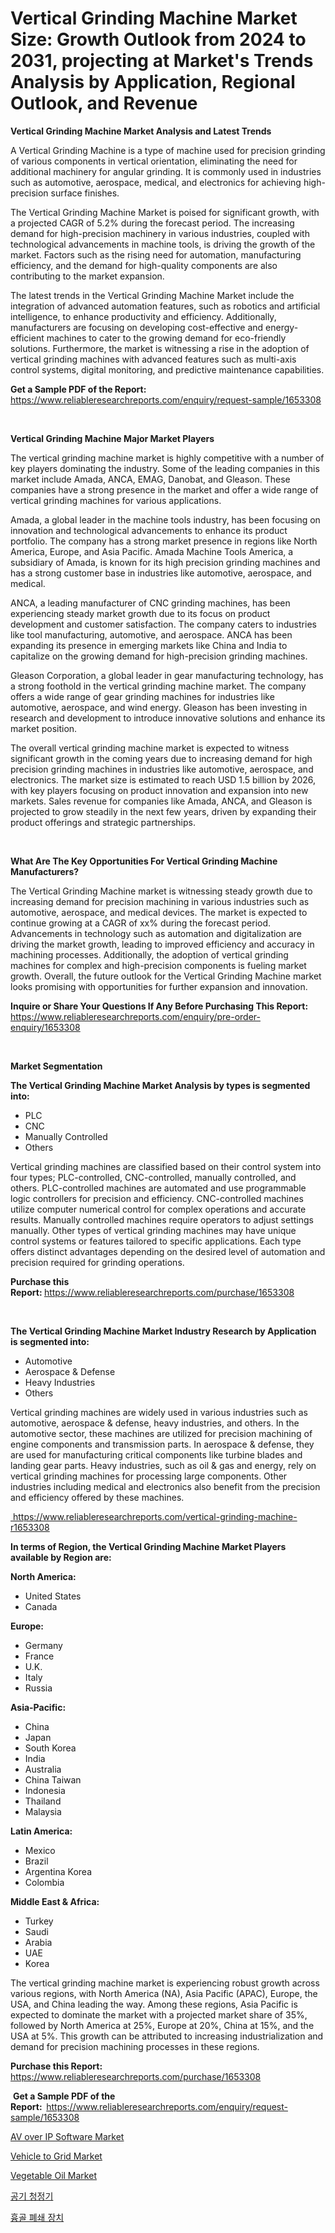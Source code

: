 <p><h1>Vertical Grinding Machine Market Size: Growth Outlook from 2024 to 2031, projecting at Market's Trends Analysis by Application, Regional Outlook, and Revenue</h1></p><p><strong>Vertical Grinding Machine Market Analysis and Latest Trends</strong></p>
<p><p>A Vertical Grinding Machine is a type of machine used for precision grinding of various components in vertical orientation, eliminating the need for additional machinery for angular grinding. It is commonly used in industries such as automotive, aerospace, medical, and electronics for achieving high-precision surface finishes.</p><p>The Vertical Grinding Machine Market is poised for significant growth, with a projected CAGR of 5.2% during the forecast period. The increasing demand for high-precision machinery in various industries, coupled with technological advancements in machine tools, is driving the growth of the market. Factors such as the rising need for automation, manufacturing efficiency, and the demand for high-quality components are also contributing to the market expansion.</p><p>The latest trends in the Vertical Grinding Machine Market include the integration of advanced automation features, such as robotics and artificial intelligence, to enhance productivity and efficiency. Additionally, manufacturers are focusing on developing cost-effective and energy-efficient machines to cater to the growing demand for eco-friendly solutions. Furthermore, the market is witnessing a rise in the adoption of vertical grinding machines with advanced features such as multi-axis control systems, digital monitoring, and predictive maintenance capabilities.</p></p>
<p><strong>Get a Sample PDF of the Report:&nbsp;</strong> <a href="https://www.reliableresearchreports.com/enquiry/request-sample/1653308">https://www.reliableresearchreports.com/enquiry/request-sample/1653308</a></p>
<p>&nbsp;</p>
<p><strong>Vertical Grinding Machine Major Market Players</strong></p>
<p><p>The vertical grinding machine market is highly competitive with a number of key players dominating the industry. Some of the leading companies in this market include Amada, ANCA, EMAG, Danobat, and Gleason. These companies have a strong presence in the market and offer a wide range of vertical grinding machines for various applications.</p><p>Amada, a global leader in the machine tools industry, has been focusing on innovation and technological advancements to enhance its product portfolio. The company has a strong market presence in regions like North America, Europe, and Asia Pacific. Amada Machine Tools America, a subsidiary of Amada, is known for its high precision grinding machines and has a strong customer base in industries like automotive, aerospace, and medical.</p><p>ANCA, a leading manufacturer of CNC grinding machines, has been experiencing steady market growth due to its focus on product development and customer satisfaction. The company caters to industries like tool manufacturing, automotive, and aerospace. ANCA has been expanding its presence in emerging markets like China and India to capitalize on the growing demand for high-precision grinding machines.</p><p>Gleason Corporation, a global leader in gear manufacturing technology, has a strong foothold in the vertical grinding machine market. The company offers a wide range of gear grinding machines for industries like automotive, aerospace, and wind energy. Gleason has been investing in research and development to introduce innovative solutions and enhance its market position.</p><p>The overall vertical grinding machine market is expected to witness significant growth in the coming years due to increasing demand for high precision grinding machines in industries like automotive, aerospace, and electronics. The market size is estimated to reach USD 1.5 billion by 2026, with key players focusing on product innovation and expansion into new markets. Sales revenue for companies like Amada, ANCA, and Gleason is projected to grow steadily in the next few years, driven by expanding their product offerings and strategic partnerships.</p></p>
<p>&nbsp;</p>
<p><strong>What Are The Key Opportunities For Vertical Grinding Machine Manufacturers?</strong></p>
<p><p>The Vertical Grinding Machine market is witnessing steady growth due to increasing demand for precision machining in various industries such as automotive, aerospace, and medical devices. The market is expected to continue growing at a CAGR of xx% during the forecast period. Advancements in technology such as automation and digitalization are driving the market growth, leading to improved efficiency and accuracy in machining processes. Additionally, the adoption of vertical grinding machines for complex and high-precision components is fueling market growth. Overall, the future outlook for the Vertical Grinding Machine market looks promising with opportunities for further expansion and innovation.</p></p>
<p><strong>Inquire or Share Your Questions If Any Before Purchasing This Report:</strong> <a href="https://www.reliableresearchreports.com/enquiry/pre-order-enquiry/1653308">https://www.reliableresearchreports.com/enquiry/pre-order-enquiry/1653308</a></p>
<p>&nbsp;</p>
<p><strong>Market Segmentation</strong></p>
<p><strong>The Vertical Grinding Machine Market Analysis by types is segmented into:</strong></p>
<p><ul><li>PLC</li><li>CNC</li><li>Manually Controlled</li><li>Others</li></ul></p>
<p><p>Vertical grinding machines are classified based on their control system into four types; PLC-controlled, CNC-controlled, manually controlled, and others. PLC-controlled machines are automated and use programmable logic controllers for precision and efficiency. CNC-controlled machines utilize computer numerical control for complex operations and accurate results. Manually controlled machines require operators to adjust settings manually. Other types of vertical grinding machines may have unique control systems or features tailored to specific applications. Each type offers distinct advantages depending on the desired level of automation and precision required for grinding operations.</p></p>
<p><strong>Purchase this Report:&nbsp;</strong><a href="https://www.reliableresearchreports.com/purchase/1653308">https://www.reliableresearchreports.com/purchase/1653308</a></p>
<p>&nbsp;</p>
<p><strong>The Vertical Grinding Machine Market Industry Research by Application is segmented into:</strong></p>
<p><ul><li>Automotive</li><li>Aerospace & Defense</li><li>Heavy Industries</li><li>Others</li></ul></p>
<p><p>Vertical grinding machines are widely used in various industries such as automotive, aerospace & defense, heavy industries, and others. In the automotive sector, these machines are utilized for precision machining of engine components and transmission parts. In aerospace & defense, they are used for manufacturing critical components like turbine blades and landing gear parts. Heavy industries, such as oil & gas and energy, rely on vertical grinding machines for processing large components. Other industries including medical and electronics also benefit from the precision and efficiency offered by these machines.</p></p>
<p><a href="https://www.reliableresearchreports.com/vertical-grinding-machine-r1653308">&nbsp;https://www.reliableresearchreports.com/vertical-grinding-machine-r1653308</a></p>
<p><strong>In terms of Region, the Vertical Grinding Machine Market Players available by Region are:</strong></p>
<p>
    <p> <strong> North America: </strong>
        <ul>
            <li>United States</li>
            <li>Canada</li>
        </ul>
        </p> 
    <p> <strong> Europe: </strong>
        <ul>
            <li>Germany</li>
            <li>France</li>
            <li>U.K.</li>
            <li>Italy</li>
            <li>Russia</li>
        </ul>
        </p> 
    <p> <strong> Asia-Pacific: </strong>
        <ul>
            <li>China</li>
            <li>Japan</li>
            <li>South Korea</li>
            <li>India</li>
            <li>Australia</li>
            <li>China Taiwan</li>
            <li>Indonesia</li>
            <li>Thailand</li>
            <li>Malaysia</li>
        </ul>
        </p> 
    <p> <strong> Latin America: </strong>
        <ul>
            <li>Mexico</li>
            <li>Brazil</li>
            <li>Argentina Korea</li>
            <li>Colombia</li>
        </ul>
        </p> 
    <p> <strong> Middle East & Africa: </strong>
        <ul>
            <li>Turkey</li>
            <li>Saudi</li>
            <li>Arabia</li>
            <li>UAE</li>
            <li>Korea</li>
        </ul>
    </p>
    </p>
<p><p>The vertical grinding machine market is experiencing robust growth across various regions, with North America (NA), Asia Pacific (APAC), Europe, the USA, and China leading the way. Among these regions, Asia Pacific is expected to dominate the market with a projected market share of 35%, followed by North America at 25%, Europe at 20%, China at 15%, and the USA at 5%. This growth can be attributed to increasing industrialization and demand for precision machining processes in these regions.</p></p>
<p><strong>Purchase this Report: </strong><a href="https://www.reliableresearchreports.com/purchase/1653308">https://www.reliableresearchreports.com/purchase/1653308</a></p>
<p>&nbsp;<strong>Get a Sample PDF of the Report:&nbsp;&nbsp;</strong><a href="https://www.reliableresearchreports.com/enquiry/request-sample/1653308">https://www.reliableresearchreports.com/enquiry/request-sample/1653308</a></p>
<p><strong></strong></p>
<p><p><a href="https://www.linkedin.com/pulse/av-over-ip-software-market-outlook-industry-overview-forecast-bs1ie">AV over IP Software Market</a></p><p><a href="https://github.com/seekum/Market-Research-Report-List-2/blob/main/vehicle-to-grid-market.md">Vehicle to Grid Market</a></p><p><a href="https://github.com/timeliteaut/Market-Research-Report-List-2/blob/main/vegetable-oil-market.md">Vegetable Oil Market</a></p><p><a href="https://medium.com/@felipegrrady654556/%EA%B3%B5%EA%B8%B0-%EC%B2%AD%EC%A0%95%EA%B8%B0-%EC%8B%9C%EC%9E%A5-%EC%84%B1%EA%B3%B5%EC%A0%81%EC%9D%B8-%EB%B9%84%EC%A6%88%EB%8B%88%EC%8A%A4-%EC%A0%84%EB%9E%B5%EC%9D%98-%EC%97%B4%EC%87%A0-2031%EB%85%84%EA%B9%8C%EC%A7%80-%EC%98%88%EC%B8%A1-1f5f91a92760">공기 청정기</a></p><p><a href="https://github.com/durgin521/Market-Research-Report-List-1/blob/main/597849049031.md">흉골 폐쇄 장치</a></p></p>